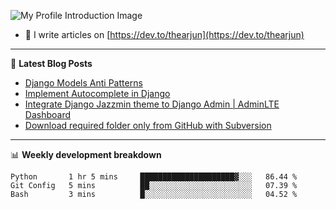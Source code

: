 ![My Profile Introduction Image](https://i.ibb.co/tLFZ15Q/gh.png)
- 📝 I write articles on [https://dev.to/thearjun](https://dev.to/thearjun)

-------

📕 **Latest Blog Posts**
<!-- BLOG-POST-LIST:START -->
- [Django Models Anti Patterns](https://dev.to/thearjun/django-models-anti-patterns-1ma1)
- [Implement Autocomplete in Django](https://dev.to/thearjun/implement-autocomplete-in-django-3h20)
- [Integrate Django Jazzmin theme to Django Admin | AdminLTE Dashboard](https://dev.to/thearjun/integrate-django-jazzmin-theme-to-django-admin-adminlte-dashboard-5aao)
- [Download required folder only from GitHub with Subversion](https://dev.to/thearjun/download-required-folder-only-from-github-with-subversion-2gpc)
<!-- BLOG-POST-LIST:END -->

-------

📊 **Weekly development breakdown**
<!--START_SECTION:waka-->
```text
Python       1 hr 5 mins     █████████████████████▓░░░   86.44 % 
Git Config   5 mins          ██░░░░░░░░░░░░░░░░░░░░░░░   07.39 % 
Bash         3 mins          █░░░░░░░░░░░░░░░░░░░░░░░░   04.52 % 
```
<!--END_SECTION:waka-->
<img src='https://profile-counter.glitch.me/thearjun/count.svg' width='0px'>
